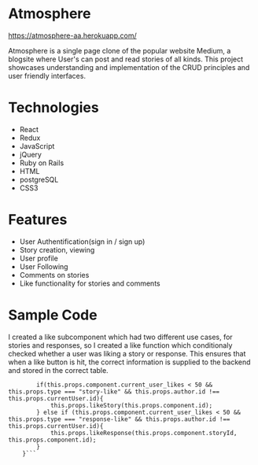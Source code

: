 # Atmosphere
<https://atmosphere-aa.herokuapp.com/>



Atmosphere is a single page clone of the popular website Medium, a blogsite where User's can post and read stories of all kinds. This project showcases understanding and implementation of the CRUD principles and user friendly interfaces. 

# Technologies

* React
* Redux
* JavaScript
* jQuery
* Ruby on Rails
* HTML
* postgreSQL
* CSS3


# Features

* User Authentification(sign in / sign up)
* Story creation, viewing
* User profile
* User Following
* Comments on stories
* Like functionality for stories and comments

# Sample Code 

I created a like subcomponent which had two different use cases, for stories and responses, so I created a like function which conditionaly checked whether a user was liking a story or response. This ensures that when a like button is hit, the correct information is supplied to the backend and stored in the correct table.
```like(){
        if(this.props.component.current_user_likes < 50 && this.props.type === "story-like" && this.props.author.id !== this.props.currentUser.id){
            this.props.likeStory(this.props.component.id);
        } else if (this.props.component.current_user_likes < 50 && this.props.type === "response-like" && this.props.author.id !== this.props.currentUser.id){
            this.props.likeResponse(this.props.component.storyId, this.props.component.id);
        } 
    }```
    
    
    

